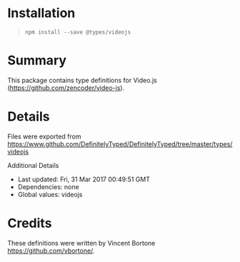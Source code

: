 # Installation
> `npm install --save @types/videojs`

# Summary
This package contains type definitions for Video.js (https://github.com/zencoder/video-js).

# Details
Files were exported from https://www.github.com/DefinitelyTyped/DefinitelyTyped/tree/master/types/videojs

Additional Details
 * Last updated: Fri, 31 Mar 2017 00:49:51 GMT
 * Dependencies: none
 * Global values: videojs

# Credits
These definitions were written by Vincent Bortone <https://github.com/vbortone/>.
